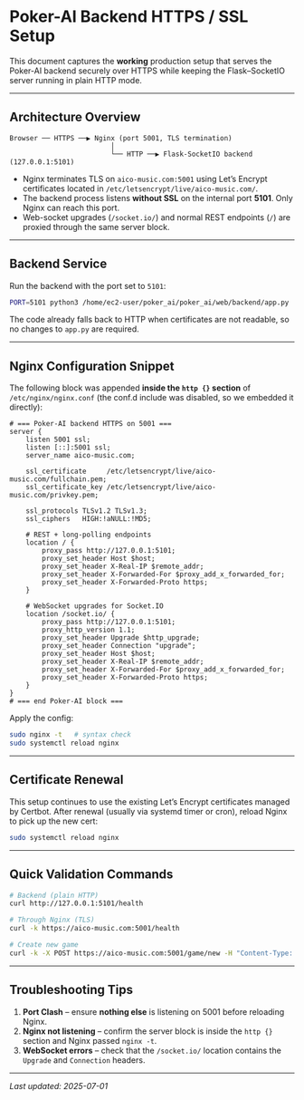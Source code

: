 # Poker-AI Backend HTTPS / SSL Setup

This document captures the **working** production setup that serves the Poker-AI backend securely over HTTPS while keeping the Flask–SocketIO server running in plain HTTP mode.

---

## Architecture Overview

```
Browser ── HTTPS ──▶ Nginx (port 5001, TLS termination)
                         │
                         └── HTTP ──▶ Flask-SocketIO backend (127.0.0.1:5101)
```

* Nginx terminates TLS on `aico-music.com:5001` using Let’s Encrypt certificates located in `/etc/letsencrypt/live/aico-music.com/`.
* The backend process listens **without SSL** on the internal port **5101**.  Only Nginx can reach this port.
* Web-socket upgrades (`/socket.io/`) and normal REST endpoints (`/`) are proxied through the same server block.

---

## Backend Service

Run the backend with the port set to `5101`:

```bash
PORT=5101 python3 /home/ec2-user/poker_ai/poker_ai/web/backend/app.py
```

The code already falls back to HTTP when certificates are not readable, so no changes to `app.py` are required.

---

## Nginx Configuration Snippet

The following block was appended **inside the `http {}` section** of `/etc/nginx/nginx.conf` (the conf.d include was disabled, so we embedded it directly):

```nginx
# === Poker-AI backend HTTPS on 5001 ===
server {
    listen 5001 ssl;
    listen [::]:5001 ssl;
    server_name aico-music.com;

    ssl_certificate     /etc/letsencrypt/live/aico-music.com/fullchain.pem;
    ssl_certificate_key /etc/letsencrypt/live/aico-music.com/privkey.pem;

    ssl_protocols TLSv1.2 TLSv1.3;
    ssl_ciphers   HIGH:!aNULL:!MD5;

    # REST + long-polling endpoints
    location / {
        proxy_pass http://127.0.0.1:5101;
        proxy_set_header Host $host;
        proxy_set_header X-Real-IP $remote_addr;
        proxy_set_header X-Forwarded-For $proxy_add_x_forwarded_for;
        proxy_set_header X-Forwarded-Proto https;
    }

    # WebSocket upgrades for Socket.IO
    location /socket.io/ {
        proxy_pass http://127.0.0.1:5101;
        proxy_http_version 1.1;
        proxy_set_header Upgrade $http_upgrade;
        proxy_set_header Connection "upgrade";
        proxy_set_header Host $host;
        proxy_set_header X-Real-IP $remote_addr;
        proxy_set_header X-Forwarded-For $proxy_add_x_forwarded_for;
        proxy_set_header X-Forwarded-Proto https;
    }
}
# === end Poker-AI block ===
```

Apply the config:

```bash
sudo nginx -t   # syntax check
sudo systemctl reload nginx
```

---

## Certificate Renewal

This setup continues to use the existing Let’s Encrypt certificates managed by Certbot.  After renewal (usually via systemd timer or cron), reload Nginx to pick up the new cert:

```bash
sudo systemctl reload nginx
```

---

## Quick Validation Commands

```bash
# Backend (plain HTTP)
curl http://127.0.0.1:5101/health

# Through Nginx (TLS)
curl -k https://aico-music.com:5001/health

# Create new game
curl -k -X POST https://aico-music.com:5001/game/new -H "Content-Type: application/json" -d '{"num_ai_players":2}'
```

---

## Troubleshooting Tips

1. **Port Clash** – ensure **nothing else** is listening on 5001 before reloading Nginx.
2. **Nginx not listening** – confirm the server block is inside the `http {}` section and Nginx passed `nginx -t`.
3. **WebSocket errors** – check that the `/socket.io/` location contains the `Upgrade` and `Connection` headers.

---

_Last updated: 2025-07-01_
